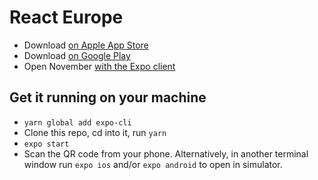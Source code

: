 # React Europe

- Download [on Apple App Store](https://itunes.apple.com/bz/app/reacteurope-official-app/id1230066908?mt=8)
- Download [on Google Play](https://play.google.com/store/apps/details?id=hr.apps.n6574)
- Open November [with the Expo client](https://expo.io/@patcito/reacteurope)

## Get it running on your machine

- `yarn global add expo-cli`
- Clone this repo, cd into it, run `yarn`
- `expo start`
- Scan the QR code from your phone. Alternatively, in another terminal window run `expo ios` and/or `expo android` to open in simulator.